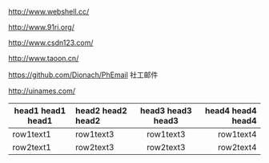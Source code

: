 http://www.webshell.cc/

http://www.91ri.org/

http://www.csdn123.com/

http://www.taoon.cn/

https://github.com/Dionach/PhEmail     社工邮件

http://uinames.com/

|head1 head1 head1|head2 head2 head2|head3 head3 head3|head4 head4 head4|
|---|:---|:---:|---:|
|row1text1|row1text3|row1text3|row1text4|
|row2text1|row2text3|row2text3|row2text4|
